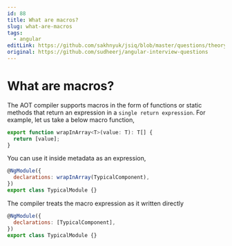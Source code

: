 ```yaml
---
id: 88
title: What are macros?
slug: what-are-macros
tags:
  - angular
editLink: https://github.com/sakhnyuk/jsiq/blob/master/questions/theory/angular/88.md
original: https://github.com/sudheerj/angular-interview-questions
---
```


# What are macros?

The AOT compiler supports macros in the form of functions or static methods that return an expression in a `single return expression`. For example, let us take a below macro function,

```javascript
export function wrapInArray<T>(value: T): T[] {
  return [value];
}
```

You can use it inside metadata as an expression,

```javascript
@NgModule({
  declarations: wrapInArray(TypicalComponent),
})
export class TypicalModule {}
```

The compiler treats the macro expression as it written directly

```javascript
@NgModule({
  declarations: [TypicalComponent],
})
export class TypicalModule {}
```